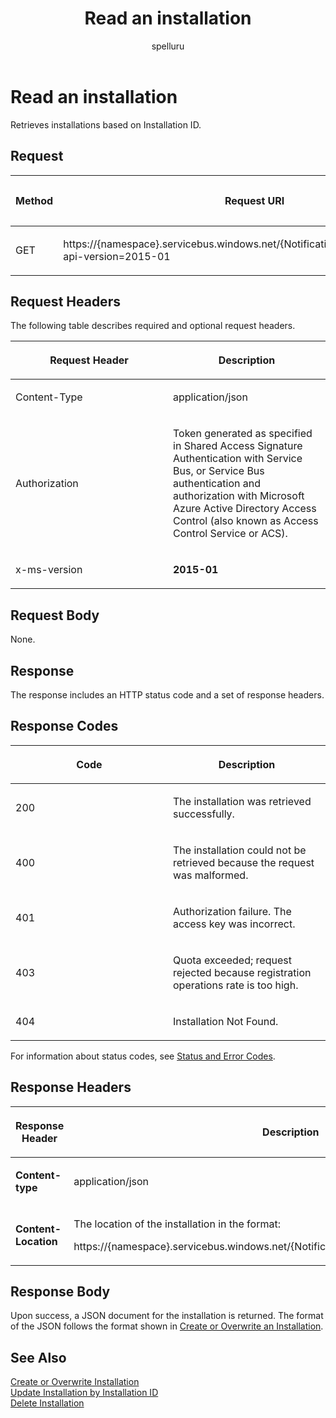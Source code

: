 ﻿---
title: "Read an installation"
ms.custom: ""
ms.date: "2019-04-05"
ms.prod: "azure"
ms.reviewer: ""
ms.service: "notification-hubs"
ms.suite: ""
ms.tgt_pltfrm: ""
ms.topic: "reference"
author: "spelluru"
ms.author: "spelluru"
manager: "timlt"

---

# Read an installation
Retrieves installations based on Installation ID.

## Request

<table>
<colgroup>
<col style="width: 33%" />
<col style="width: 33%" />
<col style="width: 33%" />
</colgroup>
<thead>
<tr class="header">
<th><p>Method</p></th>
<th><p>Request URI</p></th>
<th><p>HTTP version</p></th>
</tr>
</thead>
<tbody>
<tr class="odd">
<td><p>GET</p></td>
<td><p>https://{namespace}.servicebus.windows.net/{NotificationHub}/installations/{id}?api-version=2015-01</p></td>
<td><p>HTTP/1.1</p></td>
</tr>
</tbody>
</table>


## Request Headers

The following table describes required and optional request headers.

<table>
<colgroup>
<col style="width: 50%" />
<col style="width: 50%" />
</colgroup>
<thead>
<tr class="header">
<th><p>Request Header</p></th>
<th><p>Description</p></th>
</tr>
</thead>
<tbody>
<tr class="odd">
<td><p>Content-Type</p></td>
<td><p>application/json</p></td>
</tr>
<tr class="even">
<td><p>Authorization</p></td>
<td><p>Token generated as specified in Shared Access Signature Authentication with Service Bus, or Service Bus authentication and authorization with Microsoft Azure Active Directory Access Control (also known as Access Control Service or ACS).</p></td>
</tr>
<tr class="odd">
<td><p>x-ms-version</p></td>
<td><p><strong>2015-01</strong></p></td>
</tr>
</tbody>
</table>


## Request Body

None.

## Response

The response includes an HTTP status code and a set of response headers.

## Response Codes

<table>
<colgroup>
<col style="width: 50%" />
<col style="width: 50%" />
</colgroup>
<thead>
<tr class="header">
<th><p>Code</p></th>
<th><p>Description</p></th>
</tr>
</thead>
<tbody>
<tr class="odd">
<td><p>200</p></td>
<td><p>The installation was retrieved successfully.</p></td>
</tr>
<tr class="even">
<td><p>400</p></td>
<td><p>The installation could not be retrieved because the request was malformed.</p></td>
</tr>
<tr class="odd">
<td><p>401</p></td>
<td><p>Authorization failure. The access key was incorrect.</p></td>
</tr>
<tr class="even">
<td><p>403</p></td>
<td><p>Quota exceeded; request rejected because registration operations rate is too high.</p></td>
</tr>
<tr class="odd">
<td><p>404</p></td>
<td><p>Installation Not Found.</p></td>
</tr>
</tbody>
</table>


For information about status codes, see [Status and Error Codes](http://msdn.microsoft.com/library/windowsazure/dd179357.aspx).

## Response Headers

<table>
<colgroup>
<col style="width: 50%" />
<col style="width: 50%" />
</colgroup>
<thead>
<tr class="header">
<th><p>Response Header</p></th>
<th><p>Description</p></th>
</tr>
</thead>
<tbody>
<tr class="odd">
<td><p><strong>Content-type</strong></p></td>
<td><p>application/json</p></td>
</tr>
<tr class="even">
<td><p><strong>Content-Location</strong></p></td>
<td><p>The location of the installation in the format:</p>
<p>https://{namespace}.servicebus.windows.net/{NotificationHub}/installations/&lt;installationId&gt;</p></td>
</tr>
</tbody>
</table>


## Response Body

Upon success, a JSON document for the installation is returned. The format of the JSON follows the format shown in [Create or Overwrite an Installation](mt621153\(v=azure.100\).md).

## See Also

[Create or Overwrite Installation](mt621153\(v=azure.100\).md)  
[Update Installation by Installation ID](mt621169\(v=azure.100\).md)  
[Delete Installation](mt621170\(v=azure.100\).md)

